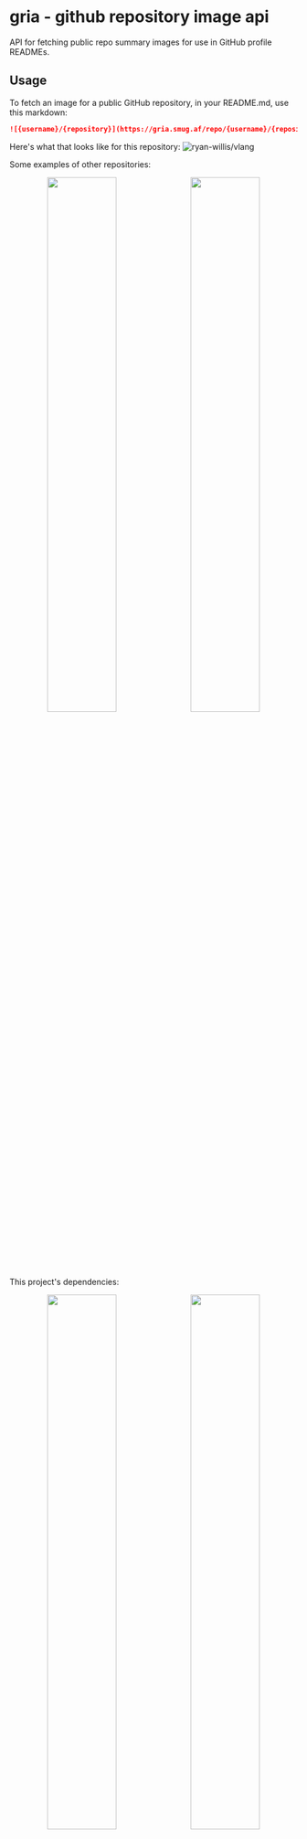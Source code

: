 # gria - github repository image api

API for fetching public repo summary images for use in GitHub profile READMEs.

## Usage

To fetch an image for a public GitHub repository, in your README.md, use this markdown:

```markdown
![{username}/{repository}](https://gria.smug.af/repo/{username}/{repository})
```
Here's what that looks like for this repository:
![ryan-willis/vlang](https://gria.smug.af/repo/ryan-willis/gria)

Some examples of other repositories:

<div align="center">
  <a href="https://github.com/ryan-willis/icon-workshop"><img src="https://gria.smug.af/repo/ryan-willis/icon-workshop" width="49%" /></a>
  <a href="https://github.com/ryan-willis/netivity"><img src="https://gria.smug.af/repo/ryan-willis/netivity" width="49%"/></a>
</div>

This project's dependencies:

<div align="center">
  <a href="https://github.com/automattic/node-canvas"><img src="https://gria.smug.af/repo/automattic/node-canvas" width="49%" /></a>
  <a href="https://github.com/fastify/fastify"><img src="https://gria.smug.af/repo/fastify/fastify" width="49%"/></a>
</div>

## Development

This project depends on `node-canvas`. If you run into issues with an `npm install`, follow the instructions in their repository: https://github.com/Automattic/node-canvas

To run the server locally:

```bash
npm start
```

And visit http://localhost:6069/repo/ryan-willis/gria to see the image for this repository.